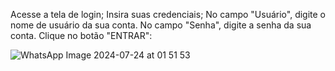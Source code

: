 Acesse a tela de login;
Insira suas credenciais;
No campo "Usuário", digite o nome de usuário da sua conta.
No campo "Senha", digite a senha da sua conta.
Clique no botão "ENTRAR":

![WhatsApp Image 2024-07-24 at 01 51 53](https://github.com/user-attachments/assets/6180b2d3-d09e-429a-a422-55f609f13c66)

